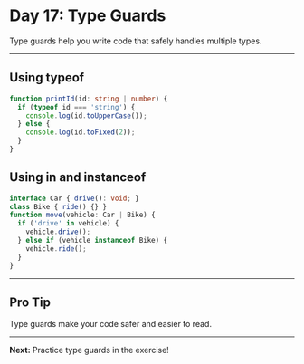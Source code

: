 # Day 17: Type Guards

Type guards help you write code that safely handles multiple types.

---

## Using typeof
```ts
function printId(id: string | number) {
  if (typeof id === 'string') {
    console.log(id.toUpperCase());
  } else {
    console.log(id.toFixed(2));
  }
}
```

## Using in and instanceof
```ts
interface Car { drive(): void; }
class Bike { ride() {} }
function move(vehicle: Car | Bike) {
  if ('drive' in vehicle) {
    vehicle.drive();
  } else if (vehicle instanceof Bike) {
    vehicle.ride();
  }
}
```

---

## Pro Tip
Type guards make your code safer and easier to read.

---

**Next:** Practice type guards in the exercise!
